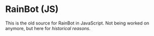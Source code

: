 # RainBot (JS)

This is the old source for RainBot in JavaScript. Not being worked on anymore, but here for _historical reasons_.

